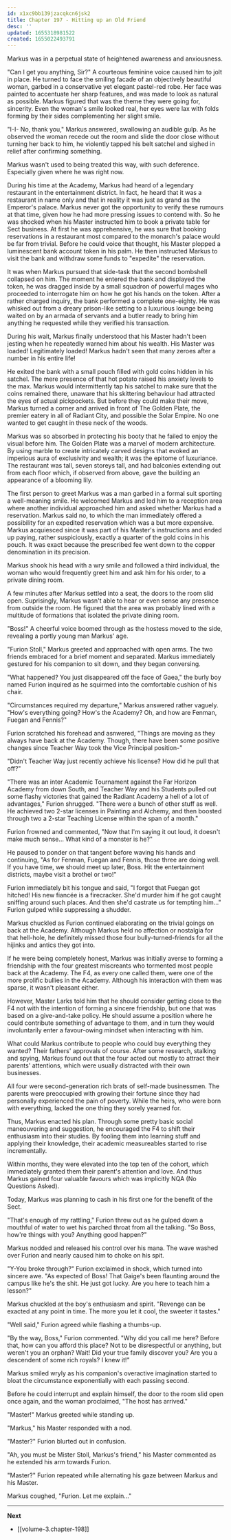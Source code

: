 ```yaml
---
id: x1xc9bb139jzacqkcn6jsk2
title: Chapter 197 - Hitting up an Old Friend
desc: ''
updated: 1655318981522
created: 1655022493791
---
```


Markus was in a perpetual state of heightened awareness and anxiousness.

"Can I get you anything, Sir?" A courteous feminine voice caused him to jolt in place. He turned to face the smiling facade of an objectively beautiful woman, garbed in a conservative yet elegant pastel-red robe. Her face was painted to accentuate her sharp features, and was made to look as natural as possible. Markus figured that was the theme they were going for, sincerity. Even the woman's smile looked real, her eyes were lax with folds forming by their sides complementing her slight smile.

"I-I- No, thank you," Markus answered, swallowing an audible gulp. As he observed the woman recede out the room and slide the door close without turning her back to him, he violently tapped his belt satchel and sighed in relief after confirming something.

Markus wasn't used to being treated this way, with such deference. Especially given where he was right now.

During his time at the Academy, Markus had heard of a legendary restaurant in the entertainment district. In fact, he heard that it was a restaurant in name only and that in reality it was just as grand as the Emperor's palace. Markus never got the opportunity to verify these rumours at that time, given how he had more pressing issues to contend with. So he was shocked when his Master instructed him to book a private table for Sect business. At first he was apprehensive, he was sure that booking reservations in a restaurant most compared to the monarch's palace would be far from trivial. Before he could voice that thought, his Master plopped a luminescent bank account token in his palm. He then instructed Markus to visit the bank and withdraw some funds to "expedite" the reservation.

It was when Markus pursued that side-task that the second bombshell collapsed on him. The moment he entered the bank and displayed the token, he was dragged inside by a small squadron of powerful mages who proceeded to interrogate him on how he got his hands on the token. After a rather charged inquiry, the bank performed a complete one-eighty. He was whisked out from a dreary prison-like setting to a luxurious lounge being waited on by an armada of servants and a butler ready to bring him anything he requested while they verified his transaction.

During his wait, Markus finally understood that his Master hadn't been jesting when he repeatedly warned him about his wealth. His Master was loaded! Legitimately loaded! Markus hadn't seen that many zeroes after a number in his entire life!

He exited the bank with a small pouch filled with gold coins hidden in his satchel. The mere presence of that hot potato raised his anxiety levels to the max. Markus would intermittently tap his satchel to make sure that the coins remained there, unaware that his skittering behaviour had attracted the eyes of actual pickpockets. But before they could make their move, Markus turned a corner and arrived in front of The Golden Plate, the premier eatery in all of Radiant City, and possible the Solar Empire. No one wanted to get caught in these neck of the woods.

Markus was so absorbed in protecting his booty that he failed to enjoy the visual before him. The Golden Plate was a marvel of modern architecture. By using marble to create intricately carved designs that evoked an imperious aura of exclusivity and wealth; it was the epitome of luxuriance. The restaurant was tall, seven storeys tall, and had balconies extending out from each floor which, if observed from above, gave the building an appearance of a blooming lily.

The first person to greet Markus was a man garbed in a formal suit sporting a well-meaning smile. He welcomed Markus and led him to a reception area where another individual approached him and asked whether Markus had a reservation. Markus said no, to which the man immediately offered a possibility for an expedited reservation which was a but more expensive. Markus acquiesced since it was part of his Master's instructions and ended up paying, rather suspiciously, exactly a quarter of the gold coins in his pouch. It was exact because the prescribed fee went down to the copper denomination in its precision.

Markus shook his head with a wry smile and followed a third individual, the woman who would frequently greet him and ask him for his order, to a private dining room.

A few minutes after Markus settled into a seat, the doors to the room slid open. Suprisingly, Markus wasn't able to hear or even sense any presence from outside the room. He figured that the area was probably lined with a multitude of formations that isolated the private dining room.

"Boss!" A cheerful voice boomed through as the hostess moved to the side, revealing a portly young man Markus' age.

"Furion Stoll," Markus greeted and approached with open arms. The two friends embraced for a brief moment and separated. Markus immediately gestured for his companion to sit down, and they began conversing.

"What happened? You just disappeared off the face of Gaea," the burly boy named Furion inquired as he squirmed into the comfortable cushion of his chair. 

"Circumstances required my departure," Markus answered rather vaguely. "How's everything going? How's the Academy? Oh, and how are Fenman, Fuegan and Fennis?"

Furion scratched his forehead and asnwered, "Things are moving as they always have back at the Academy. Though, there have been some positive changes since Teacher Way took the Vice Principal position-"

"Didn't Teacher Way just recently achieve his license? How did he pull that off?"

"There was an inter Academic Tournament against the Far Horizon Academy from down South, and Teacher Way and his Students pulled out some flashy victories that gained the Radiant Academy a hell of a lot of advantages," Furion shrugged. "There were a bunch of other stuff as well. He achieved two 2-star licenses in Painting and Alchemy, and then boosted through two a 2-star Teaching License within the span of a month."

Furion frowned and commented, "Now that I'm saying it out loud, it doesn't make much sense... What kind of a monster is he?"

He paused to ponder on that tangent before waving his hands and continuing, "As for Fenman, Fuegan and Fennis, those three are doing well. If you have time, we should meet up later, Boss. Hit the entertainment districts, maybe visit a brothel or two!"

Furion immediately bit his tongue and said, "I forgot that Fuegan got hitched! His new fiancée is a firecracker. She'd murder him if he got caught sniffing around such places. And then she'd castrate us for tempting him..." Furion gulped while suppressing a shudder.

Markus chuckled as Furion continued elaborating on the trivial goings on back at the Academy. Although Markus held no affection or nostalgia for that hell-hole, he definitely missed those four bully-turned-friends for all the hijinks and antics they got into.

If he were being completely honest, Markus was initially averse to forming a friendship with the four greatest miscreants who tormented most people back at the Academy. The F4, as every one called them, were one of the more prolific bullies in the Academy. Although his interaction with them was sparse, it wasn't pleasant either.

However, Master Larks told him that he should consider getting close to the F4 not with the intention of forming a sincere friendship, but one that was based on a give-and-take policy. He should assume a position where he could contribute something of advantage to them, and in turn they would involuntarily enter a favour-owing mindset when interacting with him.

What could Markus contribute to people who could buy everything they wanted? Their fathers' approvals of course. After some research, stalking and spying, Markus found out that the four acted out mostly to attract their parents' attentions, which were usually distracted with their own businesses. 

All four were second-generation rich brats of self-made businessmen. The parents were preoccupied with growing their fortune since they had personally experienced the pain of poverty. While the heirs, who were born with everything, lacked the one thing they sorely yearned for.

Thus, Markus enacted his plan. Through some pretty basic social maneouvering and suggestion, he encouraged the F4 to shift their enthusiasm into their studies. By fooling them into learning stuff and applying their knowledge, their academic measureables started to rise incrementally.

Within months, they were elevated into the top ten of the cohort, which immediately granted them their parent's attention and love. And thus Markus gained four valuable favours which was implicitly NQA (No Questions Asked).

Today, Markus was planning to cash in his first one for the benefit of the Sect.

"That's enough of my rattling," Furion threw out as he gulped down a mouthful of water to wet his parched throat from all the talking. "So Boss, how're things with you? Anything good happen?"

Markus nodded and released his control over his mana. The wave washed over Furion and nearly caused him to choke on his spit.

"Y-You broke through?" Furion exclaimed in shock, which turned into sincere awe. "As expected of Boss! That Gaige's been flaunting around the campus like he's the shit. He just got lucky. Are you here to teach him a lesson?"

Markus chuckled at the boy's enthusiasm and spirit. "Revenge can be exacted at any point in time. The more you let it cool, the sweeter it tastes."

"Well said," Furion agreed while flashing a thumbs-up.

"By the way, Boss," Furion commented. "Why did you call me here? Before that, how can you afford this place? Not to be disrespectful or anything, but weren't you an orphan? Wait! Did your true family discover you? Are you a descendent of some rich royals? I knew it!"

Markus smiled wryly as his companion's overactive imagination started to bloat the circumstance exponentially with each passing second.

Before he could interrupt and explain himself, the door to the room slid open once again, and the woman proclaimed, "The host has arrived."

"Master!" Markus greeted while standing up.

"Markus," his Master responded with a nod.

"Master?" Furion blurted out in confusion.

"Ah, you must be Mister Stoll, Markus's friend," his Master commented as he extended his arm towards Furion.

"Master?" Furion repeated while alternating his gaze between Markus and his Master.

Markus coughed, "Furion. Let me explain..."

____

**Next**
* [[volume-3.chapter-198]]